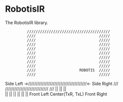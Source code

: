 # RobotisIR

The RobotisIR library.

              //////////////////////////////////////
              ////                             /////
              ////                             /////
              ////                             /////
              ////                             /////
              ////                             /////
              ////                             /////
              ////                             /////
              ////                             /////
              ////                    ROBOTIS  /////
              ////                             /////
  Side Left ->//////////////////////////////////////<- Side Right
              ///  ////////////////////////////  ///
                 ||             ||             ||     
                 ||             ||             || 
                 ||             ||             ||
             Front Left   Center(TxR, TxL)  Front Right                      